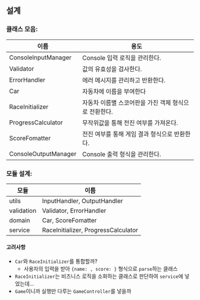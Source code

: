 ## 설계

### 클래스 모음:
| 이름                   | 용도                             |
| -------------------- | ------------------------------ |
| ConsoleInputManager  | Console 입력 로직을 관리한다.           |
| Validator            | 값의 유효성을 검사한다.                  |
| ErrorHandler         | 에러 메시지를 관리하고 반환한다.             |
| Car                  | 자동차에 이름을 부여한다                  |
| RaceInitializer      | 자동차 이름별 스코어판을 가진 객체 형식으로 전환한다. |
| ProgressCalculator   | 무작위값을 통해 전진 여부를 가져온다.          |
| ScoreFomatter        | 전진 여부를 통해 게임 결과 형식으로 반환한다.     |
| ConsoleOutputManager | Console 출력 형식을 관리한다.           |

### 모듈 설계:
| 모듈         | 이름                                  |
| ---------- | ----------------------------------- |
| utils      | InputHandler, OutputHandler         |
| validation | Validator, ErrorHandler             |
| domain     | Car, ScoreFomatter                  |
| service    | RaceInitializer, ProgressCalculator |
#### 고려사항

- `Car`와 `RaceInitializer`를 통합할까? 
	- 사용자의 입력을 받아 `{name: , score: }` 형식으로 `parse`하는 클래스
- `RaceInitializer`는 비즈니스 로직을 소화하는 클래스로 판단하여 `service`에 넣었는데...
- `Game`이니까 실행만 다루는 `GameController`를 넣을까